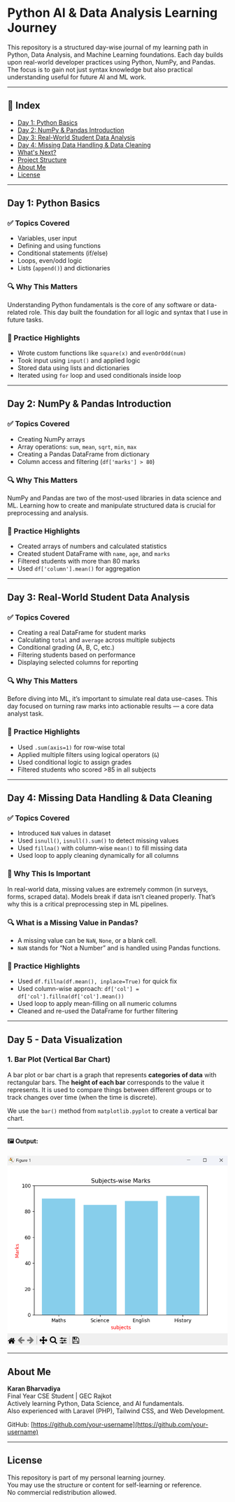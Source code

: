 ﻿# Python AI & Data Analysis Learning Journey

This repository is a structured day-wise journal of my learning path in Python, Data Analysis, and Machine Learning foundations. Each day builds upon real-world developer practices using Python, NumPy, and Pandas. The focus is to gain not just syntax knowledge but also practical understanding useful for future AI and ML work.

---

## 📖 Index

- [Day 1: Python Basics](#day-1-python-basics)
- [Day 2: NumPy & Pandas Introduction](#day-2-numpy--pandas-introduction)
- [Day 3: Real-World Student Data Analysis](#day-3-real-world-student-data-analysis)
- [Day 4: Missing Data Handling & Data Cleaning](#day-4-missing-data-handling--data-cleaning)
- [What's Next?](#whats-next)
- [Project Structure](#project-structure)
- [About Me](#about-me)
- [License](#license)

---

## Day 1: Python Basics

### ✅ Topics Covered
- Variables, user input
- Defining and using functions
- Conditional statements (if/else)
- Loops, even/odd logic
- Lists (`append()`) and dictionaries

### 🔍 Why This Matters
Understanding Python fundamentals is the core of any software or data-related role. This day built the foundation for all logic and syntax that I use in future tasks.

### 🧪 Practice Highlights
- Wrote custom functions like `square(x)` and `evenOrOdd(num)`
- Took input using `input()` and applied logic
- Stored data using lists and dictionaries
- Iterated using `for` loop and used conditionals inside loop

---

## Day 2: NumPy & Pandas Introduction

### ✅ Topics Covered
- Creating NumPy arrays
- Array operations: `sum`, `mean`, `sqrt`, `min`, `max`
- Creating a Pandas DataFrame from dictionary
- Column access and filtering (`df['marks'] > 80`)

### 🔍 Why This Matters
NumPy and Pandas are two of the most-used libraries in data science and ML. Learning how to create and manipulate structured data is crucial for preprocessing and analysis.

### 🧪 Practice Highlights
- Created arrays of numbers and calculated statistics
- Created student DataFrame with `name`, `age`, and `marks`
- Filtered students with more than 80 marks
- Used `df['column'].mean()` for aggregation

---

## Day 3: Real-World Student Data Analysis

### ✅ Topics Covered
- Creating a real DataFrame for student marks
- Calculating `total` and `average` across multiple subjects
- Conditional grading (A, B, C, etc.)
- Filtering students based on performance
- Displaying selected columns for reporting

### 🔍 Why This Matters
Before diving into ML, it’s important to simulate real data use-cases. This day focused on turning raw marks into actionable results — a core data analyst task.

### 🧪 Practice Highlights
- Used `.sum(axis=1)` for row-wise total
- Applied multiple filters using logical operators (`&`)
- Used conditional logic to assign grades
- Filtered students who scored >85 in all subjects

---

## Day 4: Missing Data Handling & Data Cleaning

### ✅ Topics Covered
- Introduced `NaN` values in dataset
- Used `isnull()`, `isnull().sum()` to detect missing values
- Used `fillna()` with column-wise `mean()` to fill missing data
- Used loop to apply cleaning dynamically for all columns

### 📌 Why This Is Important
In real-world data, missing values are extremely common (in surveys, forms, scraped data). Models break if data isn’t cleaned properly. That’s why this is a critical preprocessing step in ML pipelines.

### 🔍 What is a Missing Value in Pandas?
- A missing value can be `NaN`, `None`, or a blank cell.
- `NaN` stands for “Not a Number” and is handled using Pandas functions.

### 🧪 Practice Highlights
- Used `df.fillna(df.mean(), inplace=True)` for quick fix
- Used column-wise approach: `df['col'] = df['col'].fillna(df['col'].mean())`
- Used loop to apply mean-filling on all numeric columns
- Cleaned and re-used the DataFrame for further filtering

---

## Day 5 - Data Visualization

### 1. Bar Plot (Vertical Bar Chart)

A bar plot or bar chart is a graph that represents **categories of data** with rectangular bars. The **height of each bar** corresponds to the value it represents. It is used to compare things between different groups or to track changes over time (when the time is discrete).

We use the `bar()` method from `matplotlib.pyplot` to create a vertical bar chart.

---

#### 🖼 Output:
![Bar Chart](day5-Practice/output_bar_chart.png)

---

## About Me

**Karan Bharvadiya**  
Final Year CSE Student | GEC Rajkot  
Actively learning Python, Data Science, and AI fundamentals.  
Also experienced with Laravel (PHP), Tailwind CSS, and Web Development.

GitHub: [https://github.com/your-username](https://github.com/your-username)

---

## License

This repository is part of my personal learning journey.  
You may use the structure or content for self-learning or reference.  
No commercial redistribution allowed.


